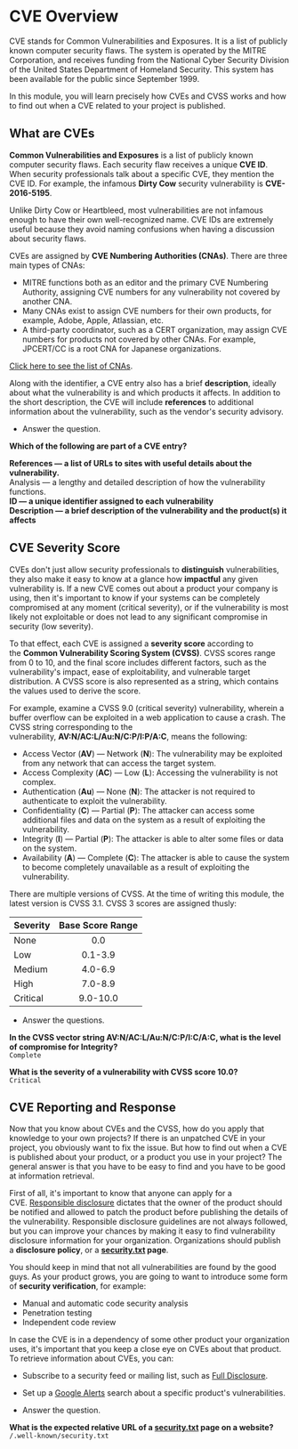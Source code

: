 # CVE Overview

CVE stands for Common Vulnerabilities and Exposures. It is a list of publicly known computer security flaws. The system is operated by the MITRE Corporation, and receives funding from the National Cyber Security Division of the United States Department of Homeland Security. This system has been available for the public since September 1999.

In this module, you will learn precisely how CVEs and CVSS works and how to find out when a CVE related to your project is published.

## What are CVEs

**Common Vulnerabilities and Exposures** is a list of publicly known computer security flaws. Each security flaw receives a unique **CVE ID**. When security professionals talk about a specific CVE, they mention the CVE ID. For example, the infamous **Dirty Cow** security vulnerability is **CVE-2016-5195**.

Unlike Dirty Cow or Heartbleed, most vulnerabilities are not infamous enough to have their own well-recognized name. CVE IDs are extremely useful because they avoid naming confusions when having a discussion about security flaws.

CVEs are assigned by **CVE Numbering Authorities (CNAs)**. There are three main types of CNAs:

- MITRE functions both as an editor and the primary CVE Numbering Authority, assigning CVE numbers for any vulnerability not covered by another CNA.
- Many CNAs exist to assign CVE numbers for their own products, for example, Adobe, Apple, Atlassian, etc.
- A third-party coordinator, such as a CERT organization, may assign CVE numbers for products not covered by other CNAs. For example, JPCERT/CC is a root CNA for Japanese organizations.

[Click here to see the list of CNAs](https://www.cve.org/PartnerInformation/ListofPartners).

Along with the identifier, a CVE entry also has a brief **description**, ideally about what the vulnerability is and which products it affects. In addition to the short description, the CVE will include **references** to additional information about the vulnerability, such as the vendor's security advisory.

- Answer the question.

**Which of the following are part of a CVE entry?**  

**References — a list of URLs to sites with useful details about the vulnerability.**  
Analysis — a lengthy and detailed description of how the vulnerability functions.  
**ID — a unique identifier assigned to each vulnerability**  
**Description — a brief description of the vulnerability and the product(s) it affects**  

## CVE Severity Score

CVEs don't just allow security professionals to **distinguish** vulnerabilities, they also make it easy to know at a glance how **impactful** any given vulnerability is. If a new CVE comes out about a product your company is using, then it's important to know if your systems can be completely compromised at any moment (critical severity), or if the vulnerability is most likely not exploitable or does not lead to any significant compromise in security (low severity).

To that effect, each CVE is assigned a **severity score** according to the **Common Vulnerability Scoring System (CVSS)**. CVSS scores range from 0 to 10, and the final score includes different factors, such as the vulnerability's impact, ease of exploitability, and vulnerable target distribution. A CVSS score is also represented as a string, which contains the values used to derive the score.

For example, examine a CVSS 9.0 (critical severity) vulnerability, wherein a buffer overflow can be exploited in a web application to cause a crash. The CVSS string corresponding to the vulnerability, **AV:N/AC:L/Au:N/C:P/I:P/A:C**, means the following:

- Access Vector (**AV**) — Network (**N**): The vulnerability may be exploited from any network that can access the target system.
- Access Complexity (**AC**) — Low (**L**): Accessing the vulnerability is not complex.
- Authentication (**Au**) — None (**N**): The attacker is not required to authenticate to exploit the vulnerability.
- Confidentiality (**C**) — Partial (**P**): The attacker can access some additional files and data on the system as a result of exploiting the vulnerability.
- Integrity (**I**) — Partial (**P**): The attacker is able to alter some files or data on the system.
- Availability (**A**) — Complete (**C**): The attacker is able to cause the system to become completely unavailable as a result of exploiting the vulnerability.

There are multiple versions of CVSS. At the time of writing this module, the latest version is CVSS 3.1. CVSS 3 scores are assigned thusly:

|Severity|Base Score Range|
|---|:-:|
|None|0.0|
|Low|0.1-3.9|
|Medium|4.0-6.9|
|High|7.0-8.9|
|Critical|9.0-10.0|
- Answer the questions.

**In the CVSS vector string AV:N/AC:L/Au:N/C:P/I:C/A:C, what is the level of compromise for Integrity?**  
`Complete`

**What is the severity of a vulnerability with CVSS score 10.0?**  
`Critical`

## CVE Reporting and Response

Now that you know about CVEs and the CVSS, how do you apply that knowledge to your own projects? If there is an unpatched CVE in your project, you obviously want to fix the issue. But how to find out when a CVE is published about your product, or a product you use in your project? The general answer is that you have to be easy to find and you have to be good at information retrieval.

First of all, it's important to know that anyone can apply for a CVE. [Responsible disclosure](https://en.wikipedia.org/wiki/Responsible_disclosure) dictates that the owner of the product should be notified and allowed to patch the product before publishing the details of the vulnerability. Responsible disclosure guidelines are not always followed, but you can improve your chances by making it easy to find vulnerability disclosure information for your organization. Organizations should publish a **disclosure policy**, or a **[security.txt](https://securitytxt.org/) page**.

You should keep in mind that not all vulnerabilities are found by the good guys. As your product grows, you are going to want to introduce some form of **security verification**, for example:

- Manual and automatic code security analysis
- Penetration testing
- Independent code review

In case the CVE is in a dependency of some other product your organization uses, it's important that you keep a close eye on CVEs about that product. To retrieve information about CVEs, you can:

- Subscribe to a security feed or mailing list, such as [Full Disclosure](https://seclists.org/fulldisclosure/).
- Set up a [Google Alerts](https://www.google.com/alerts) search about a specific product's vulnerabilities.

- Answer the question.

**What is the expected relative URL of a [security.txt](https://securitytxt.org/) page on a website?**  
`/.well-known/security.txt`
